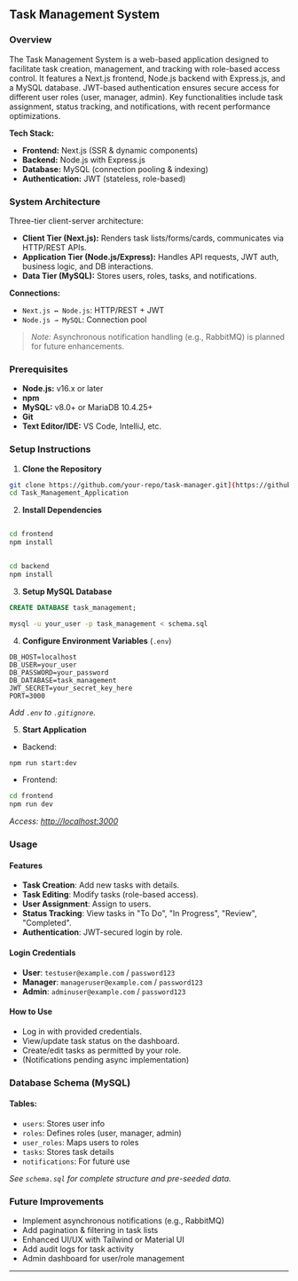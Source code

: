 ## Task Management System

### Overview

The Task Management System is a web-based application designed to facilitate task creation, management, and tracking with role-based access control. It features a Next.js frontend, Node.js backend with Express.js, and a MySQL database. JWT-based authentication ensures secure access for different user roles (user, manager, admin). Key functionalities include task assignment, status tracking, and notifications, with recent performance optimizations.

**Tech Stack:**

* **Frontend:** Next.js (SSR & dynamic components)
* **Backend:** Node.js with Express.js
* **Database:** MySQL (connection pooling & indexing)
* **Authentication:** JWT (stateless, role-based)

### System Architecture

Three-tier client-server architecture:

* **Client Tier (Next.js):** Renders task lists/forms/cards, communicates via HTTP/REST APIs.
* **Application Tier (Node.js/Express):** Handles API requests, JWT auth, business logic, and DB interactions.
* **Data Tier (MySQL):** Stores users, roles, tasks, and notifications.

**Connections:**

* `Next.js ↔ Node.js`: HTTP/REST + JWT
* `Node.js → MySQL`: Connection pool

> *Note:* Asynchronous notification handling (e.g., RabbitMQ) is planned for future enhancements.

### Prerequisites

* **Node.js:** v16.x or later
* **npm**
* **MySQL:** v8.0+ or MariaDB 10.4.25+
* **Git**
* **Text Editor/IDE:** VS Code, IntelliJ, etc.

### Setup Instructions

1. **Clone the Repository**

```bash
git clone https://github.com/your-repo/task-manager.git](https://github.com/NigeeHettige/Task_Management_Application.git
cd Task_Management_Application
```

2. **Install Dependencies**

```bash

cd frontend
npm install
```
```bash

cd backend
npm install
```

3. **Setup MySQL Database**

```sql
CREATE DATABASE task_management;
```

```bash
mysql -u your_user -p task_management < schema.sql
```

4. **Configure Environment Variables** (`.env`)

```env
DB_HOST=localhost
DB_USER=your_user
DB_PASSWORD=your_password
DB_DATABASE=task_management
JWT_SECRET=your_secret_key_here
PORT=3000
```

*Add `.env` to `.gitignore`.*

5. **Start Application**

* Backend:

```bash
npm run start:dev
```

* Frontend:

```bash
cd frontend
npm run dev
```

*Access: [http://localhost:3000](http://localhost:3000)*

### Usage

#### Features

* **Task Creation**: Add new tasks with details.
* **Task Editing**: Modify tasks (role-based access).
* **User Assignment**: Assign to users.
* **Status Tracking**: View tasks in "To Do", "In Progress", "Review", "Completed".
* **Authentication**: JWT-secured login by role.

#### Login Credentials

* **User**: `testuser@example.com` / `password123`
* **Manager**: `manageruser@example.com` / `password123`
* **Admin**: `adminuser@example.com` / `password123`

#### How to Use

* Log in with provided credentials.
* View/update task status on the dashboard.
* Create/edit tasks as permitted by your role.
* (Notifications pending async implementation)

### Database Schema (MySQL)

#### Tables:

* `users`: Stores user info
* `roles`: Defines roles (user, manager, admin)
* `user_roles`: Maps users to roles
* `tasks`: Stores task details
* `notifications`: For future use

*See `schema.sql` for complete structure and pre-seeded data.*

### Future Improvements

* Implement asynchronous notifications (e.g., RabbitMQ)
* Add pagination & filtering in task lists
* Enhanced UI/UX with Tailwind or Material UI
* Add audit logs for task activity
* Admin dashboard for user/role management

---


